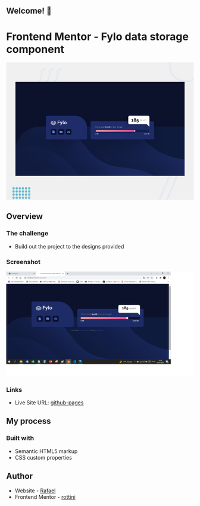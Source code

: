 ## Welcome! 👋

# Frontend Mentor - Fylo data storage component

![Design preview for the Fylo data storage component coding challenge](./design/desktop-preview.jpg)

## Overview

### The challenge

- Build out the project to the designs provided

### Screenshot

![](./design/screenshot.jpg)

### Links

- Live Site URL: [github-pages](https://rottini.github.io/fylo-data-storage-component-master/)

## My process

### Built with

- Semantic HTML5 markup
- CSS custom properties

## Author

- Website - [Rafael](https://github.com/rottini)
- Frontend Mentor - [rottini](https://github.com/rottini/fylo-data-storage-component-master)